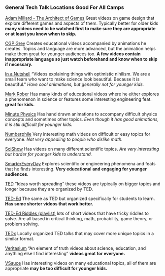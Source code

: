 ### General Tech Talk Locations Good For All Camps

[Adam Millard - The Architect of Games](https://www.youtube.com/user/Thefearalcarrot)
Great videos on game design that explore different games and aspects of them. 
Typically better for older kids 
**many videos need to be watched first to make sure they are appropriate or at least you know when to skip.**

[CGP Grey](https://www.youtube.com/user/CGPGrey)
Creates educational videos accompanied by animations he creates. 
Topics and language are more advanced, but the animation helps make them great for younger audiences too.
**A few videos contain inappropriate language so just watch beforehand and know when to skip if necessary.**

[In a Nutshell](https://www.youtube.com/user/Kurzgesagt)
“Videos explaining things with optimistic nihilism. We are a small team who want to make science look beautiful. Because it is beautiful.” 
*Have cool animations, but generally not for younger kids.*

[Mark Rober](https://www.youtube.com/c/MarkRober) 
Has many kinds of educational videos where he either explores a phenomenon in science or features some interesting engineering feat.
**great for kids.**

[Minute Physics](https://www.youtube.com/user/minutephysics)
Has hand drawn animations to accompany difficult physics concepts and sometimes other topics. 
*Even though it has good animations, it is still difficult for younger kids.*


[Numberphile](https://www.youtube.com/user/numberphile)
Very interesting math videos on difficult or easy topics for everyone. 
*Not very appealing to people who dislike math.*

[SciShow](https://www.youtube.com/user/scishow)
Has videos on many different scientific topics. 
*Are very interesting but harder for younger kids to understand.*

[SmarterEveryDay](https://www.youtube.com/user/destinws2)
Explores scientific or engineering phenomena and feats that he finds interesting. 
**Very educational and engaging for younger audiences.**

[TED](https://www.youtube.com/user/TEDtalksDirector)
“Ideas worth spreading” these videos are typically on bigger topics and longer because they are organized by TED.

[TED-Ed](https://www.youtube.com/user/TEDEducation)
The same as TED but organized specifically for students to learn. 
**Has some shorter videos that work better.**

[TED-Ed Riddles (playlist)](https://www.youtube.com/watch?v=N5vJSNXPEwA&list=PLJicmE8fK0EiFRt1Hm5a_7SJFaikIFW30)
lots of short videos that have tricky riddles to solve. 
Are all based in critical thinking, math, probability, game theory, or problem solving.

[TEDx](https://www.youtube.com/user/TEDxTalks)
Locally organized TED talks that may cover more unique topics in a similar format.

[Veritasium](https://www.youtube.com/c/veritasium/videos)
“An element of truth videos about science, education, and anything else I find interesting” 
**videos great for everyone.**

[VSauce](https://www.youtube.com/user/Vsauce)
Has interesting videos on many educational topics, all of them are appropriate
**may be too difficult for younger kids.**



